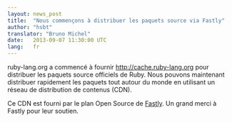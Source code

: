 ```yaml
---
layout: news_post
title:  "Nous commençons à distribuer les paquets source via Fastly"
author: "hsbt"
translator: "Bruno Michel"
date:   2013-09-07 11:30:00 UTC
lang:   fr
---
```


ruby-lang.org a commencé à fournir http://cache.ruby-lang.org pour
distribuer les paquets source officiels de Ruby.
Nous pouvons maintenant distribuer rapidement les paquets tout autour
du monde en utilisant un réseau de distribution de contenus (CDN).

Ce CDN est fourni par le plan Open Source de [Fastly][1].
Un grand merci à Fastly pour leur soutien.

[1]: http://www.fastly.com
